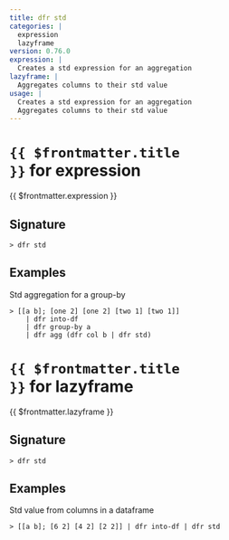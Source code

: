 ```yaml
---
title: dfr std
categories: |
  expression
  lazyframe
version: 0.76.0
expression: |
  Creates a std expression for an aggregation
lazyframe: |
  Aggregates columns to their std value
usage: |
  Creates a std expression for an aggregation
  Aggregates columns to their std value
---
```


# <code>{{ $frontmatter.title }}</code> for expression

<div class='command-title'>{{ $frontmatter.expression }}</div>

## Signature

```> dfr std ```

## Examples

Std aggregation for a group-by
```shell
> [[a b]; [one 2] [one 2] [two 1] [two 1]]
    | dfr into-df
    | dfr group-by a
    | dfr agg (dfr col b | dfr std)
```

# <code>{{ $frontmatter.title }}</code> for lazyframe

<div class='command-title'>{{ $frontmatter.lazyframe }}</div>

## Signature

```> dfr std ```

## Examples

Std value from columns in a dataframe
```shell
> [[a b]; [6 2] [4 2] [2 2]] | dfr into-df | dfr std
```
